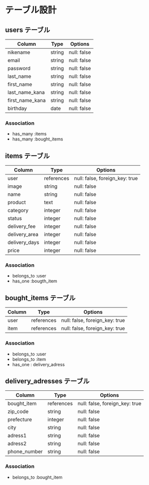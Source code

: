 # テーブル設計

## users テーブル

| Column          | Type   | Options     |
| --------------- | ------ | ----------- |
| nikename        | string | null: false |
| email           | string | null: false |
| password        | string | null: false |
| last_name       | string | null: false |
| first_name      | string | null: false |
| last_name_kana  | string | null: false |
| first_name_kana | string | null: false |
| birthday        | date   | null: false |

### Association

- has_many :items
- has_many :bought_items


## items テーブル

| Column        | Type       | Options                        |
| ------------- | ---------- | ------------------------------ |
| user          | references | null: false, foreign_key: true |
| image         | string     | null: false                    |
| name          | string     | null: false                    |
| product       | text       | null: false                    |
| category      | integer    | null: false                    |
| status        | integer    | null: false                    |
| delivery_fee  | integer    | null: false                    |
| delivery_area | integer    | null: false                    |
| delivery_days | integer    | null: false                    |
| price         | integer    | null: false                    |

### Association

- belongs_to :user
- has_one :bougth_item


## bought_items テーブル

| Column  | Type       | Options                        |
| ------- | ---------- | ------------------------------ |
| user    | references | null: false, foreign_key: true |
| item    | references | null: false, foreign_key: true |

### Association

- belongs_to :user
- belongs_to :item
- has_one : delivery_adress


## delivery_adresses テーブル

| Column         | Type       | Options                        |
| -------------- | ---------- | ------------------------------ |
| bought_item    | references | null: false, foreign_key: true |
| zip_code       | string     | null: false                    |
| prefecture     | integer    | null: false                    |
| city           | string     | null: false                    |
| adress1        | string     | null: false                    |
| adress2        | string     | null: false                    |
| phone_number   | string     | null: false                    |

### Association

- belongs_to :bought_item



<!-- ## comments テーブル

| Column  | Type       | Options                        |
| ------- | ---------- | ------------------------------ |
| content | string     |                                |
| user    | references | null: false, foreign_key: true |
| item    | references | null: false, foreign_key: true |

### Association

- belongs_to :user
- belongs_to :item -->